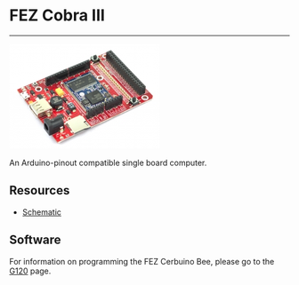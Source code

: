 # FEZ Cobra III
---
![FEZ Cobra III](images/fez-cobra-iii.jpg) 

An Arduino-pinout compatible single board computer.

## Resources

* [Schematic](http://files.ghielectronics.com/downloads/Schematics/FEZ/FEZ%20Cobra%20III%20Rev%201.0%20Schematic.pdf)


## Software

For information on programming the FEZ Cerbuino Bee, please go to the [G120](../netmf/g120.md) page.